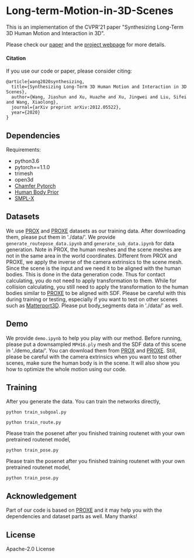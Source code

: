 # Long-term-Motion-in-3D-Scenes

This is an implementation of the CVPR'21 paper "Synthesizing Long-Term 3D Human Motion and Interaction in 3D".

Please check our [paper](https://arxiv.org/pdf/2012.05522.pdf) and the [project webpage](https://jiashunwang.github.io/Long-term-Motion-in-3D-Scenes/) for more details.

#### Citation

If you use our code or paper, please consider citing:
```
@article{wang2020synthesizing,
  title={Synthesizing Long-Term 3D Human Motion and Interaction in 3D Scenes},
  author={Wang, Jiashun and Xu, Huazhe and Xu, Jingwei and Liu, Sifei and Wang, Xiaolong},
  journal={arXiv preprint arXiv:2012.05522},
  year={2020}
}
```

## Dependencies

Requirements:
- python3.6
- pytorch==1.1.0
- trimesh
- open3d
- [Chamfer Pytorch](https://github.com/ThibaultGROUEIX/ChamferDistancePytorch/tree/719b0f1ca5ba370616cb837c03ab88d9a88173ff)
- [Human Body Prior](https://github.com/nghorbani/human_body_prior)
- [SMPL-X](https://github.com/vchoutas/smplify-x)

## Datasets
We use [PROX](https://prox.is.tue.mpg.de/) and [PROXE](https://github.com/yz-cnsdqz/PSI-release) datasets as our training data. After downloading them, please put them in './data/'. We provide `generate_routepose_data.ipynb` and `generate_sub_data.ipynb` for data generation. Note in PROX, the human meshes and the scene meshes are not in the same area in the world coordinates. Different from PROX and PROXE, we apply the inverse of the camera extrinsics to the scene mesh. Since the scene is the input and we need it to be aligned with the human bodies. This is done in the data generation code. Thus for contact calculating, you do not need to apply transformation to them. While for collision calculating, you still need to apply the transformation to the human bodies similar to [PROXE](https://github.com/yz-cnsdqz/PSI-release) to be aligned with SDF. Please be careful with this during training or testing, especially if you want to test on other scenes such as [Matterport3D](https://github.com/niessner/Matterport). Please put body_segments data in './data/' as well.

## Demo
We provide `demo.ipynb` to help you play with our method. Before running, please put a downsampled `MPH16.ply` mesh and the SDF data of this scene in './demo_data/'. You can download them from [PROX](https://prox.is.tue.mpg.de/) and [PROXE](https://github.com/yz-cnsdqz/PSI-release). Still, please be careful with the camera extrinsics when you want to test other scenes, make sure the human body is in the scene. It will also show you how to optimize the whole motion using our code.

## Training
After you generate the data. You can train the networks directly,
```
python train_subgoal.py
```
```
python train_route.py
```
Please train the posenet after you finished training routenet with your own pretrained routenet model,
```
python train_pose.py
``` 
Please train the posenet after you finished training routenet with your own pretrained routenet model,
```
python train_pose.py
```


## Acknowledgement
Part of our code is based on [PROXE](https://github.com/yz-cnsdqz/PSI-release) and it may help you with the dependencies and dataset parts as well. Many thanks!

## License
Apache-2.0 License
